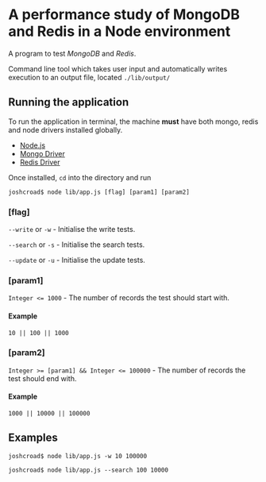 A performance study of MongoDB and Redis in a Node environment
==============================================================

A program to test *MongoDB* and *Redis*.

Command line tool which takes user input and automatically writes execution to an output file, located `./lib/output/`

## Running the application
To run the application in terminal, the machine **must** have both mongo, redis and node drivers installed globally.

 - [Node.js](http://nodejs.org/)
 - [Mongo Driver](http://docs.mongodb.org/manual/installation/)
 - [Redis Driver](http://redis.io/download)

Once installed, `cd` into the directory and run

```
joshcroad$ node lib/app.js [flag] [param1] [param2]
```

### [flag]
`--write` or `-w` - Initialise the write tests.

`--search` or `-s` - Initialise the search tests.

`--update` or `-u` - Initialise the update tests.

### [param1]
`Integer <= 1000` - The number of records the test should start with.

#### Example
`10 || 100 || 1000`

### [param2]
`Integer >= [param1] && Integer <= 100000` - The number of records the test should end with.

#### Example
`1000 || 10000 || 100000`

## Examples

```
joshcroad$ node lib/app.js -w 10 100000

joshcroad$ node lib/app.js --search 100 10000
```